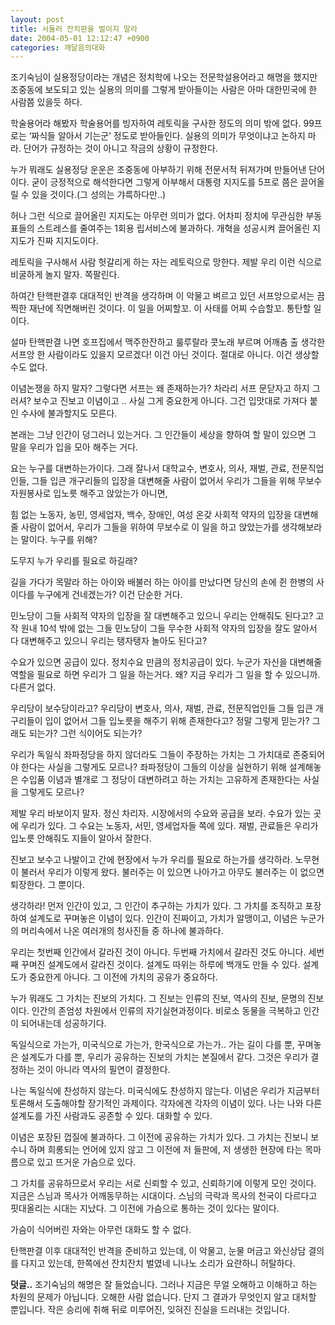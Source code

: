 ```yaml
---
layout: post
title: 서둘러 잔치판을 벌이지 말라
date: 2004-05-01 12:12:47 +0900
categories: 깨달음의대화
---
```

조기숙님이 실용정당이라는 개념은 정치학에 나오는 전문학설용어라고 해명을 했지만 조중동에 보도되고 있는 실용의 의미를 그렇게 받아들이는 사람은 아마 대한민국에 한 사람쯤 있을듯 하다. 


  


학술용어라 해봤자 학술용어를 빙자하여 레토릭을 구사한 정도의 의미 밖에 없다. 99프로는 ‘짜식들 알아서 기는군’ 정도로 받아들인다. 실용의 의미가 무엇이냐고 논하지 마라. 단어가 규정하는 것이 아니고 작금의 상황이 규정한다. 


  


누가 뭐래도 실용정당 운운은 조중동에 아부하기 위해 전문서적 뒤져가며 만들어낸 단어이다. 굳이 긍정적으로 해석한다면 그렇게 아부해서 대통령 지지도를 5프로 쯤은 끌어올릴 수 있을 것이다.(그 성의는 갸륵하다만..) 


  


허나 그런 식으로 끌어올린 지지도는 아무런 의미가 없다. 어차피 정치에 무관심한 부동표들의 스트레스를 줄여주는 1회용 립서비스에 불과하다. 개혁을 성공시켜 끌어올린 지지도가 진짜 지지도이다. 


  


레토릭을 구사해서 사람 헛갈리게 하는 자는 레토릭으로 망한다. 제발 우리 이런 식으로 비굴하게 놀지 말자. 쪽팔린다. 


  


하여간 탄핵판결후 대대적인 반격을 생각하며 이 악물고 벼르고 있던 서프앙으로서는 끔찍한 재난에 직면해버린 것이다. 이 일을 어찌할꼬. 이 사태를 어찌 수습할꼬. 통탄할 일이다. 


  


설마 탄핵판결 나면 호프집에서 맥주한잔하고 룰루랄라 콧노래 부르며 어깨춤 출 생각한 서프앙 한 사람이라도 있을지 모르겠다! 이건 아닌 것이다. 절대로 아니다. 이건 생상할 수도 없다. 


  


이념논쟁을 하지 말자? 그렇다면 서프는 왜 존재하는가? 차라리 서프 문닫자고 하지 그러셔? 보수고 진보고 이념이고 .. 사실 그게 중요한게 아니다. 그건 입맛대로 가져다 붙인 수사에 불과할지도 모른다. 


  


본래는 그냥 인간이 덩그러니 있는거다. 그 인간들이 세상을 향하여 할 말이 있으면 그 말을 우리가 입을 모아 해주는 거다. 


  


요는 누구를 대변하는가이다. 그래 잘나서 대학교수, 변호사, 의사, 재벌, 관료, 전문직업인들, 그들 입큰 개구리들의 입장을 대변해줄 사람이 없어서 우리가 그들을 위해 무보수 자원봉사로 입노릇 해주고 앉았는가 아니면, 


  


힘 없는 노동자, 농민, 영세업자, 백수, 장애인, 여성 온갖 사회적 약자의 입장을 대변해줄 사람이 없어서, 우리가 그들을 위하여 무보수로 이 일을 하고 앉았는가를 생각해보라는 말이다. 누구를 위해? 


  


도무지 누가 우리를 필요로 하길래? 


  


길을 가다가 목말라 하는 아이와 배불러 하는 아이를 만났다면 당신의 손에 쥔 한병의 사이다를 누구에게 건네겠는가? 이건 단순한 거다. 


  


민노당이 그들 사회적 약자의 입장을 잘 대변해주고 있으니 우리는 안해줘도 된다고? 고작 원내 10석 밖에 없는 그들 민노당이 그들 무수한 사회적 약자의 입장을 잘도 알아서 다 대변해주고 있으니 우리는 탱자탱자 놀아도 된다고? 


  


수요가 있으면 공급이 있다. 정치수요 만큼의 정치공급이 있다. 누군가 자신을 대변해줄 역할을 필요로 하면 우리가 그 일을 하는거다. 왜? 지금 우리가 그 일을 할 수 있으니까. 다른거 없다.


  


우리당이 보수당이라고? 우리당이 변호사, 의사, 재벌, 관료, 전문직업인들 그들 입큰 개구리들이 입이 없어서 그들 입노릇을 해주기 위해 존재한다고? 정말 그렇게 믿는가? 그래도 되는가? 그런 식이어도 되는가?


  


우리가 독일식 좌파정당을 하지 않더라도 그들이 주장하는 가치는 그 가치대로 존중되어야 한다는 사실을 그렇게도 모르나? 좌파정당이 그들의 이상을 실현하기 위해 설계해놓은 수입품 이념과 별개로 그 정당이 대변하려고 하는 가치는 고유하게 존재한다는 사실을 그렇게도 모르나?


  


제발 우리 바보이지 말자. 정신 차리자. 시장에서의 수요와 공급을 보라. 수요가 있는 곳에 우리가 있다. 그 수요는 노동자, 서민, 영세업자들 쪽에 있다. 재벌, 관료들은 우리가 입노릇 안해줘도 지들이 알아서 잘한다. 


  


진보고 보수고 나발이고 간에 현장에서 누가 우리를 필요로 하는가를 생각하라. 노무현이 불러서 우리가 이렇게 왔다. 불러주는 이 있으면 나아가고 아무도 불러주는 이 없으면 퇴장한다. 그 뿐이다. 


  


생각하라! 먼저 인간이 있고, 그 인간이 추구하는 가치가 있다. 그 가치를 조직하고 포장하여 설계도로 꾸며놓은 이념이 있다. 인간이 진짜이고, 가치가 알맹이고, 이념은 누군가의 머리속에서 나온 여러개의 청사진들 중 하나에 불과하다. 


  


우리는 첫번째 인간에서 갈라진 것이 아니다. 두번째 가치에서 갈라진 것도 아니다. 세번째 꾸며진 설계도에서 갈라진 것이다. 설계도 따위는 하루에 백개도 만들 수 있다. 설계도가 중요한게 아니다. 그 이전에 가치의 공유가 중요하다. 


  


누가 뭐래도 그 가치는 진보의 가치다. 그 진보는 인류의 진보, 역사의 진보, 문명의 진보이다. 인간의 존엄성 차원에서 인류의 자기실현과정이다. 비로소 동물을 극복하고 인간이 되어내는데 성공하기다. 


  


독일식으로 가는가, 미국식으로 가는가, 한국식으로 가는가.. 가는 길이 다를 뿐, 꾸며놓은 설계도가 다를 뿐, 우리가 공유하는 진보의 가치는 본질에서 같다. 그것은 우리가 결정하는 것이 아니라 역사의 필연이 결정한다. 


  


나는 독일식에 찬성하지 않는다. 미국식에도 찬성하지 않는다. 이념은 우리가 지금부터 토론해서 도출해야할 장기적인 과제이다. 각자에겐 각자의 이념이 있다. 나는 나와 다른 설계도를 가진 사람과도 공존할 수 있다. 대화할 수 있다. 


  


이념은 포장된 껍질에 불과하다. 그 이전에 공유하는 가치가 있다. 그 가치는 진보니 보수니 하며 희롱되는 언어에 있지 않고 그 이전에 저 들판에, 저 생생한 현장에 타는 목마름으로 있고 뜨거운 가슴으로 있다. 


  


그 가치를 공유하므로서 우리는 서로 신뢰할 수 있고, 신뢰하기에 이렇게 모인 것이다. 지금은 스님과 목사가 어깨동무하는 시대이다. 스님의 극락과 목사의 천국이 다르다고 핏대올리는 시대는 지났다. 그 이전에 가슴으로 통하는 것이 있다는 말이다. 


  


가슴이 식어버린 자와는 아무런 대화도 할 수 없다. 


  


탄핵판결 이후 대대적인 반격을 준비하고 있는데, 이 악물고, 눈물 머금고 와신상담 결의를 다지고 있는데, 한쪽에선 잔치잔치 벌였네 니나노 소리가 요란하니 허탈하다. 


  


**덧글..** 조기숙님의 해명은 잘 들었습니다. 그러나 지금은 무얼 오해하고 이해하고 하는 차원의 문제가 아닙니다. 오해한 사람 없습니다. 단지 그 결과가 무엇인지 알고 대처할 뿐입니다. 작은 승리에 취해 뒤로 미루어진, 잊혀진 진실을 드러내는 것입니다.